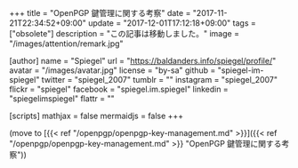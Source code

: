 +++
title = "OpenPGP 鍵管理に関する考察"
date =  "2017-11-21T22:34:52+09:00"
update =  "2017-12-01T17:12:18+09:00"
tags = ["obsolete"]
description = "この記事は移動しました。"
image = "/images/attention/remark.jpg"

[author]
  name      = "Spiegel"
  url       = "https://baldanders.info/spiegel/profile/"
  avatar    = "/images/avatar.jpg"
  license   = "by-sa"
  github    = "spiegel-im-spiegel"
  twitter   = "spiegel_2007"
  tumblr    = ""
  instagram = "spiegel_2007"
  flickr    = "spiegel"
  facebook  = "spiegel.im.spiegel"
  linkedin  = "spiegelimspiegel"
  flattr    = ""

[scripts]
  mathjax = false
  mermaidjs = false
+++

(move to [{{< ref "/openpgp/openpgp-key-management.md" >}}]({{< ref "/openpgp/openpgp-key-management.md" >}} "OpenPGP 鍵管理に関する考察"))
